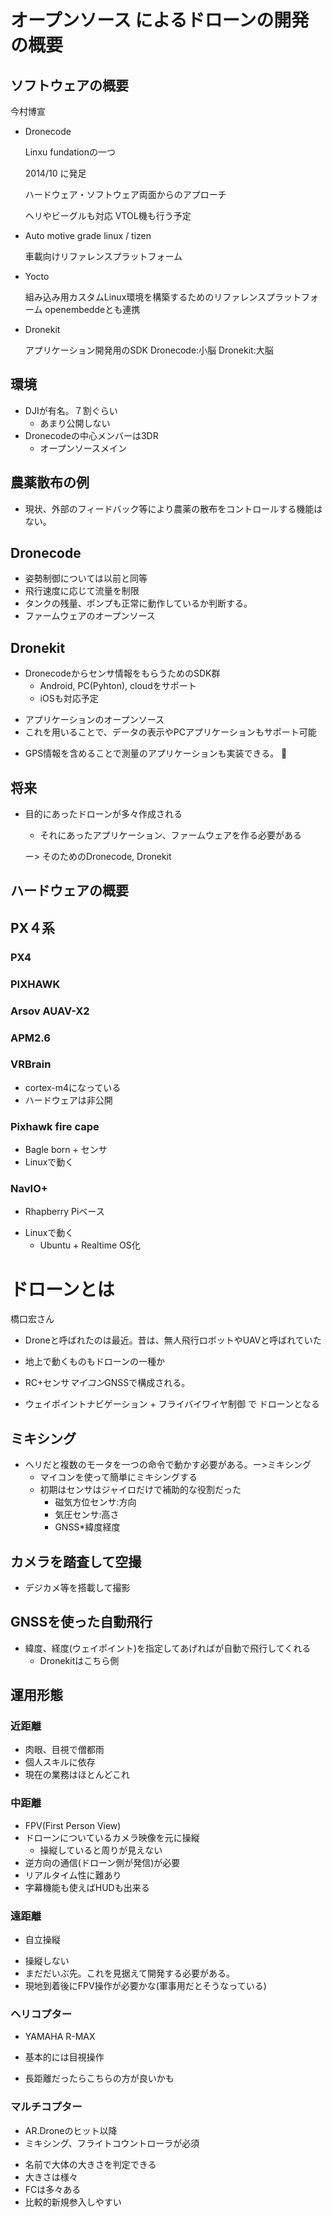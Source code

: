 # オープンソース によるドローンの開発の概要

## ソフトウェアの概要

今村博宣

* Dronecode

  Linxu fundationの一つ

  2014/10 に発足

  ハードウェア・ソフトウェア両面からのアプローチ

  ヘリやビーグルも対応 VTOL機も行う予定

+ Auto motive grade linux / tizen

  車載向けリファレンスプラットフォーム

+ Yocto

  組み込み用カスタムLinux環境を構築するためのリファレンスプラットフォーム openembeddeとも連携

* Dronekit

  アプリケーション開発用のSDK
  Dronecode:小脳
  Dronekit:大脳

## 環境

* DJIが有名。７割ぐらい
  * あまり公開しない
* Dronecodeの中心メンバーは3DR
  * オープンソースメイン

## 農薬散布の例

* 現状、外部のフィードバック等により農薬の散布をコントロールする機能はない。

## Dronecode

* 姿勢制御については以前と同等
* 飛行速度に応じて流量を制限
* タンクの残量、ポンプも正常に動作しているか判断する。
* ファームウェアのオープンソース

## Dronekit

+ Dronecodeからセンサ情報をもらうためのSDK群
  * Android, PC(Pyhton), cloudをサポート
  * iOSも対応予定
* アプリケーションのオープンソース
* これを用いることで、データの表示やPCアプリケーションもサポート可能
+ GPS情報を含めることで測量のアプリケーションも実装できる。

## 将来

* 目的にあったドローンが多々作成される
  * それにあったアプリケーション、ファームウェアを作る必要がある

  ー> そのためのDronecode, Dronekit


## ハードウェアの概要

## PX４系

### PX4

### PIXHAWK

### Arsov AUAV-X2

### APM2.6

### VRBrain

* cortex-m4になっている
* ハードウェアは非公開

### Pixhawk fire cape

* Bagle born + センサ
* Linuxで動く

### NavIO+

+ Rhapberry Piベース
* Linuxで動く
  * Ubuntu + Realtime OS化


# ドローンとは

橋口宏さん

* Droneと呼ばれたのは最近。昔は、無人飛行ロボットやUAVと呼ばれていた
+ 地上で動くものもドローンの一種か
* RC+センサ*マイコン*GNSSで構成される。

+ ウェイポイントナビゲーション + フライバイワイヤ制御 で ドローンとなる

## ミキシング

* ヘリだと複数のモータを一つの命令で動かす必要がある。ー>ミキシング
  * マイコンを使って簡単にミキシングする
  * 初期はセンサはジャイロだけで補助的な役割だった
    * 磁気方位センサ:方向
    * 気圧センサ:高さ
    * GNSS*緯度経度

## カメラを踏査して空撮

* デジカメ等を搭載して撮影

## GNSSを使った自動飛行

* 緯度、経度(ウェイポイント)を指定してあげればが自動で飛行してくれる
  * Dronekitはこちら側

## 運用形態

### 近距離

* 肉眼、目視で僧都雨
* 個人スキルに依存
* 現在の業務はほとんどこれ

### 中距離

* FPV(First Person View)
* ドローンについているカメラ映像を元に操縦
  * 操縦していると周りが見えない
* 逆方向の通信(ドローン側が発信)が必要
* リアルタイム性に難あり
* 字幕機能も使えばHUDも出来る

### 遠距離

+ 自立操縦
* 操縦しない
* まだだいぶ先。これを見据えて開発する必要がある。
* 現地到着後にFPV操作が必要かな(軍事用だとそうなっている)


### ヘリコプター

* YAMAHA R-MAX
+ 基本的には目視操作
* 長距離だったらこちらの方が良いかも

### マルチコプター

+ AR.Droneのヒット以降
+ ミキシング、フライトコウントローラが必須
* 名前で大体の大きさを判定できる
* 大きさは様々
* FCは多々ある
* 比較的新規参入しやすい
